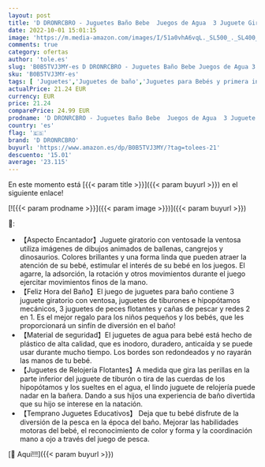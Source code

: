 ```yaml
---
layout: post
title: 'D DRONRCBRO - Juguetes Baño Bebe  Juegos de Agua  3 Juguete Giratorio con Ventosa  Juguetes de Natación del Flotante Conjunto de Pesca  Relojería Juguetes para Bebés  Bañera de Juguete para la Hora del Baño'
date: 2022-10-01 15:01:15
image: 'https://m.media-amazon.com/images/I/51a0vhA6vqL._SL500_._SL400_.jpg'
comments: true
category: ofertas
author: 'tole.es'
slug: 'B0B5TVJ3MY-es D DRONRCBRO - Juguetes Baño Bebe Juegos de Agua 3 Juguete...'
sku: 'B0B5TVJ3MY-es'
tags: [ 'Juguetes','Juguetes de baño','Juguetes para Bebés y primera infancia','Juguetes y juegos','bebe','bebés','d dronrcbro','🇪🇸', ]
actualPrice: 21.24 EUR
currency: EUR
price: 21.24
comparePrice: 24.99 EUR
prodname: 'D DRONRCBRO - Juguetes Baño Bebe  Juegos de Agua  3 Juguete Giratorio con Ventosa  Juguetes de Natación del Flotante Conjunto de Pesca  Relojería Juguetes para Bebés  Bañera de Juguete para la Hora del Baño'
country: 'es'
flag: '🇪🇸'
brand: 'D DRONRCBRO'
buyurl: 'https://www.amazon.es/dp/B0B5TVJ3MY/?tag=tolees-21'
descuento: '15.01'
average: '23.115'
---
```


En este momento está [{{< param title >}}]({{< param buyurl >}}) en el siguiente enlace!

[![{{< param prodname >}}]({{< param image >}})]({{< param buyurl >}})

🔎:

- 【Aspecto Encantador】Juguete giratorio con ventosade la ventosa utiliza imágenes de dibujos animados de ballenas, cangrejos y dinosaurios. Colores brillantes y una forma linda que pueden atraer la atención de su bebé, estimular el interés de su bebé en los juegos. El agarre, la adsorción, la rotación y otros movimientos durante el juego ejercitar movimientos finos de la mano.
- 【Feliz Hora del Baño】El juego de juguetes para baño contiene 3 juguete giratorio con ventosa, juguetes de tiburones e hipopótamos mecánicos, 3 juguetes de peces flotantes y cañas de pescar y redes 2 en 1. Es el mejor regalo para los niños pequeños y los bebés, que les proporcionará un sinfín de diversión en el baño!
- 【Material de seguridad】El juguetes de agua para bebé está hecho de plástico de alta calidad, que es inodoro, duradero, anticaída y se puede usar durante mucho tiempo. Los bordes son redondeados y no rayarán las manos de tu bebé.
- 【Juguetes de Relojería Flotantes】A medida que gira las perillas en la parte inferior del juguete de tiburón o tira de las cuerdas de los hipopótamos y los sueltes en el agua, el lindo juguete de relojería puede nadar en la bañera. Dando a sus hijos una experiencia de baño divertida que su hijo se interese en la natación.
- 【Temprano Juguetes Educativos】 Deja que tu bebé disfrute de la diversión de la pesca en la época del baño. Mejorar las habilidades motoras del bebé, el reconocimiento de color y forma y la coordinación mano a ojo a través del juego de pesca.

[🛒 Aquí!!!]({{< param buyurl >}})
